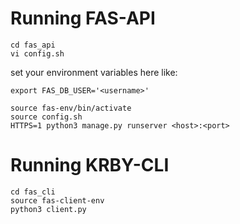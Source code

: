 # Running FAS-API
```
cd fas_api
vi config.sh
```

set your environment variables here like:

```
export FAS_DB_USER='<username>'
```

```
source fas-env/bin/activate
source config.sh
HTTPS=1 python3 manage.py runserver <host>:<port>
```


# Running KRBY-CLI
```
cd fas_cli	
source fas-client-env
python3 client.py
```
